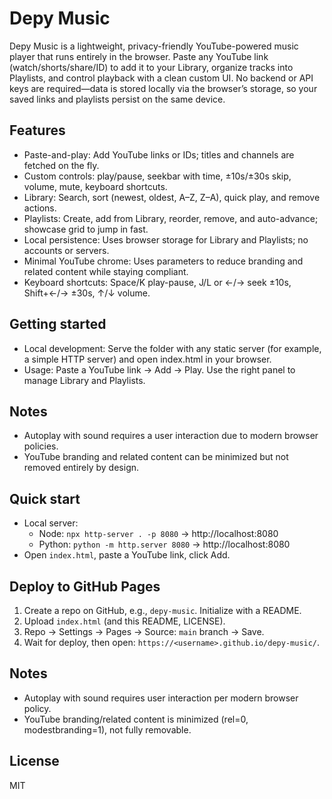 # Depy Music

Depy Music is a lightweight, privacy-friendly YouTube-powered music player that runs entirely in the browser. Paste any YouTube link (watch/shorts/share/ID) to add it to your Library, organize tracks into Playlists, and control playback with a clean custom UI. No backend or API keys are required—data is stored locally via the browser’s storage, so your saved links and playlists persist on the same device.
## Features
- Paste-and-play: Add YouTube links or IDs; titles and channels are fetched on the fly.
- Custom controls: play/pause, seekbar with time, ±10s/±30s skip, volume, mute, keyboard shortcuts.
- Library: Search, sort (newest, oldest, A–Z, Z–A), quick play, and remove actions.
- Playlists: Create, add from Library, reorder, remove, and auto-advance; showcase grid to jump in fast.
- Local persistence: Uses browser storage for Library and Playlists; no accounts or servers.
- Minimal YouTube chrome: Uses parameters to reduce branding and related content while staying compliant.
- Keyboard shortcuts: Space/K play-pause, J/L or ←/→ seek ±10s, Shift+←/→ ±30s, ↑/↓ volume.

## Getting started
- Local development: Serve the folder with any static server (for example, a simple HTTP server) and open index.html in your browser.
- Usage: Paste a YouTube link → Add → Play. Use the right panel to manage Library and Playlists.

## Notes
- Autoplay with sound requires a user interaction due to modern browser policies.
- YouTube branding and related content can be minimized but not removed entirely by design.

## Quick start
- Local server:
  - Node: `npx http-server . -p 8080` → http://localhost:8080
  - Python: `python -m http.server 8080` → http://localhost:8080
- Open `index.html`, paste a YouTube link, click Add.

## Deploy to GitHub Pages
1. Create a repo on GitHub, e.g., `depy-music`. Initialize with a README.
2. Upload `index.html` (and this README, LICENSE).
3. Repo → Settings → Pages → Source: `main` branch → Save.
4. Wait for deploy, then open: `https://<username>.github.io/depy-music/`.

## Notes
- Autoplay with sound requires user interaction per modern browser policy.
- YouTube branding/related content is minimized (rel=0, modestbranding=1), not fully removable.

## License
MIT

